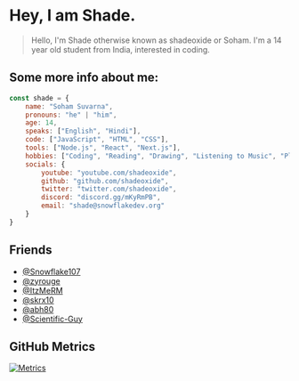 # Hey, I am Shade.
> Hello, I'm Shade otherwise known as shadeoxide or Soham. 
> I'm a 14 year old student from India, interested in coding.

## Some more info about me: 
```js
const shade = {
    name: "Soham Suvarna",
    pronouns: "he" | "him",
    age: 14,
    speaks: ["English", "Hindi"],
    code: ["JavaScript", "HTML", "CSS"],
    tools: ["Node.js", "React", "Next.js"],
    hobbies: ["Coding", "Reading", "Drawing", "Listening to Music", "Playing Guitar"],
    socials: {
        youtube: "youtube.com/shadeoxide",
        github: "github.com/shadeoxide",
        twitter: "twitter.com/shadeoxide",
        discord: "discord.gg/mKyRmPB",
        email: "shade@snowflakedev.org"
    }
}
```

## Friends
- [@Snowflake107](https://github.com/Snowflake107)
- [@zyrouge](https://github.com/zyrouge)
- [@ItzMeRM](https://github.com/ItzMeRM)
- [@skrx10](https://github.com/skrx10)
- [@abh80](https://github.com/abh80)
- [@Scientific-Guy](https://github.com/Scientific-Guy)

## GitHub Metrics
[![Metrics](https://metrics.lecoq.io/shadeoxide)](https://github.com/lowlighter/metrics)
